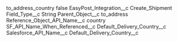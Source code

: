 <?xml version="1.0" encoding="UTF-8"?>
<CustomMetadata xmlns="http://soap.sforce.com/2006/04/metadata" xmlns:xsi="http://www.w3.org/2001/XMLSchema-instance" xmlns:xsd="http://www.w3.org/2001/XMLSchema">
    <label>to_address_country</label>
    <protected>false</protected>
    <values>
        <field>EasyPost_Integration__c</field>
        <value xsi:type="xsd:string">Create_Shipment</value>
    </values>
    <values>
        <field>Field_Type__c</field>
        <value xsi:type="xsd:string">String</value>
    </values>
    <values>
        <field>Parent_Object__c</field>
        <value xsi:type="xsd:string">to_address</value>
    </values>
    <values>
        <field>Reference_Object_API_Name__c</field>
        <value xsi:type="xsd:string">country</value>
    </values>
    <values>
        <field>SF_API_Name_When_Referenced__c</field>
        <value xsi:type="xsd:string">Default_Delivery_Country__c</value>
    </values>
    <values>
        <field>Salesforce_API_Name__c</field>
        <value xsi:type="xsd:string">Default_Delivery_Country__c</value>
    </values>
</CustomMetadata>
